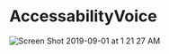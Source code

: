 # AccessabilityVoice
![Screen Shot 2019-09-01 at 1 21 27 AM](https://user-images.githubusercontent.com/53354158/64070006-54e49b80-cc57-11e9-818d-ec5a003d7a7e.png)

